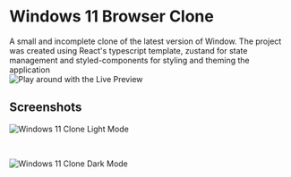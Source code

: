 # Windows 11 Browser Clone
A small and incomplete clone of the latest version of Window.
The project was created using React's typescript template, zustand for state management and styled-components for styling and theming the application
<br />
![Play around with the Live Preview](https://windows11-browser-clone.netlify.app/)

## Screenshots

![Windows 11 Clone Light Mode](https://imgur.com/lA6ztNt.png)

<br />

![Windows 11 Clone Dark Mode](https://imgur.com/S7p24kH.png)
